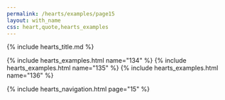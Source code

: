 ```yaml
---
permalink: /hearts/examples/page15
layout: with_name
css: heart,quote,hearts_examples
---
```


{% include hearts_title.md %}

{% include hearts_examples.html name="134" %}
{% include hearts_examples.html name="135" %}
{% include hearts_examples.html name="136" %}

{% include hearts_navigation.html page="15" %}
